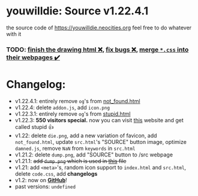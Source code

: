 # youwilldie: Source v1.22.4.1
the source code of https://youwilldie.neocities.org feel free to do whatever with it
### TODO: <ins>finish the drawing html ❌</ins>, <ins>fix bugs ❌</ins>, <ins>merge `*.css` into their webpages ✔️</ins>
# Changelog:
 * v1.22.4.1: entirely remove `og`'s from <a href="https://youwilldie.neocities.org/uwu">not_found.html</a>
 * v1.22.4: delete `addon.js`, add `icon.png`
 * v1.22.3.1: entirely remove `og`'s from <a href="https://youwilldie.neocities.org/stupid">stupid.html</a>
 * v1.22.3: **550 visitors special.** now you can visit <a href="https://youwilldie.neocities.org/stupid">this</a> website and get called stupid 👍
 * v1.22: delete `die.png`, add a new variation of favicon, add `not_found.html`, update `src.html`'s "SOURCE" button image, optimize `damned.js`, remove `NaN` from `keywords` in `src.html`
 * v1.21.2: delete `dump.png`, add "SOURCE" button to /src webpage
 * v1.21.1: ~~add `dump.png` which is used in <a href="https://github.com/YOUWILLDIE666/YOUWILLDIE666/blob/main/README.md">this</a> file~~
 * v1.21: add `<meta>`'s, random icon support to `index.html` and `src.html`, delete `code.css`, add **changelogs**
 * v1.2: now on **<a href="https://github.com/topics/how-to-die">GitHub</a>**!
 * past versions: `undefined`
